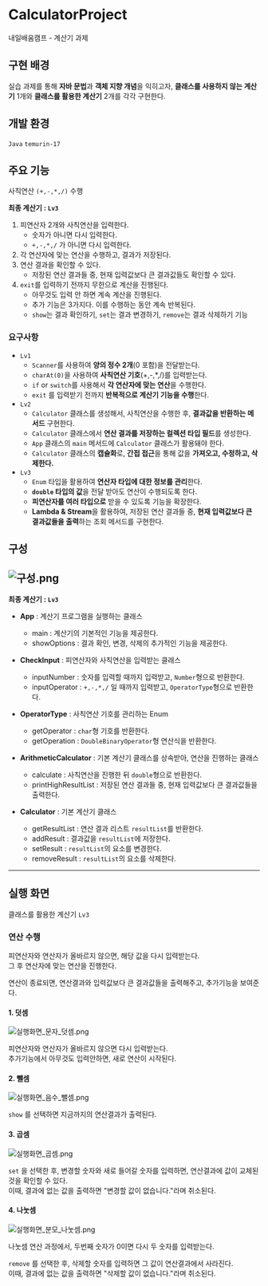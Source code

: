 # CalculatorProject
내일배움캠프 - 계산기 과제

## 구현 배경
실습 과제를 통해 **자바 문법**과 **객체 지향 개념**을 익히고자,
**클래스를 사용하지 않는 계산기** 1개와 **클래스를 활용한 계산기** 2개를 각각 구현한다.

## 개발 환경
`Java` `temurin-17`

## 주요 기능
사칙연산 `(+,-,*,/)` 수행

**최종 계산기 : `Lv3`**

1. 피연산자 2개와 사칙연산을 입력한다.
    - 숫자가 아니면 다시 입력한다.
    - `+,-,*,/` 가 아니면 다시 입력한다.
2. 각 연산자에 맞는 연산을 수행하고, 결과가 저장된다.
3. 연산 결과을 확인할 수 있다.
    - 저장된 연산 결과들 중, 현재 입력값보다 큰 결과값들도 확인할 수 있다.
4. `exit`를 입력하기 전까지 무한으로 계산을 진행된다.
    - 아무것도 입력 안 하면 계속 계산을 진행된다.
    - 추가 기능은 3가지다. 이를 수행하는 동안 계속 반복된다.
    - `show`는 결과 확인하기, `set`는 결과 변경하기, `remove`는 결과 삭제하기 기능

### 요구사항
- `Lv1`
    - `Scanner`를 사용하여 **양의 정수 2개**(0 포함)을 전달받는다.
    - `charAt(0)`을 사용하여 **사칙연산 기호**(+,-,*,/)를 입력받는다.
    - `if` or `switch`를 사용해서 **각 연산자에 맞는 연산**을 수행한다.
    - `exit` 를 입력받기 전까지 **반복적으로 계산기 기능을 수행**한다.
- `Lv2`
    - `Calculator` 클래스를 생성해서, 사칙연산을 수행한 후, **결과값을 반환하는 메서드** 구현한다.
    - `Calculator` 클래스에서 **연산 결과를 저장하는 컬렉션 타입 필드**를 생성한다.
    - `App` 클래스의 `main` 메서드에 `Calculator` 클래스가 활용돼야 한다.
    - `Calculator` 클래스의 **캡슐화**로, **간접 접근**을 통해 값을 **가져오고, 수정하고, 삭제한다.**
- `Lv3`
    - `Enum` 타입을 활용하여 **연산자 타입에 대한 정보를 관리**한다.
    - **`double` 타입의 값**을 전달 받아도 연산이 수행되도록 한다.
    - **피연산자를 여러 타입으로** 받을 수 있도록 기능을 확장한다.
    - **Lambda & Stream**을 활용하여, 저장된 연산 결과들 중, **현재 입력값보다 큰 결과값들을 출력**하는 조회 메서드를 구현한다.

## 구성
![구성.png](readme/%EA%B5%AC%EC%84%B1.png)
---
**최종 계산기 : `Lv3`**
- **App** : 계산기 프로그램을 실행하는 클래스
    - main : 계산기의 기본적인 기능을 제공한다.
    - showOptions : 결과 확인, 변경, 삭제의 추가적인 기능을 제공한다.


- **CheckInput** : 피연산자와 사칙연산을 입력받는 클래스
    - inputNumber : 숫자를 입력할 때까지 입력받고, `Number`형으로 반환한다.
    - inputOperator : `+,-,*,/` 일 때까지 입력받고, `OperatorType`형으로 반환한다.

- **OperatorType** : 사칙연산 기호를 관리하는 Enum
    - getOperator : `char`형 기호를 반환한다.
    - getOperation : `DoubleBinaryOperator`형 연산식을 반환한다.

- **ArithmeticCalculator** : 기본 계산기 클래스를 상속받아, 연산을 진행하는 클래스
    - calculate : 사칙연산을 진행한 뒤 `double`형으로 반환한다.
    - printHighResultList : 저장된 연산 결과들 중, 현재 입력값보다 큰 결과값들을 출력한다.

- **Calculator** : 기본 계산기 클래스
    - getResultList : 연산 결과 리스트 `resultList`를 반환한다.
    - addResult : 결과값을 `resultList`에 저장한다.
    - setResult : `resultList`의 요소를 변경한다.
    - removeResult : `resultList`의 요소를 삭제한다.
---
## 실행 화면
클래스를 활용한 계산기 `Lv3`

### 연산 수행
피연산자와 연산자가 올바르지 않으면, 해당 값을 다시 입력받는다.<br>
그 후 연산자에 맞는 연산을 진행한다.

연산이 종료되면, 연산결과와 입력값보다 큰 결과값들을 출력해주고, 추가기능을 보여준다.

#### 1. 덧셈
![실행화면_문자_덧셈.png](readme/%EC%8B%A4%ED%96%89%ED%99%94%EB%A9%B4_%EB%AC%B8%EC%9E%90_%EB%8D%A7%EC%85%88.png)

피연산자와 연산자가 올바르지 않으면 다시 입력받는다.<br>
추가기능에서 아무것도 입력안하면, 새로 연산이 시작된다.

#### 2. 뺄셈
![실행화면_음수_뺄셈.png](readme/%EC%8B%A4%ED%96%89%ED%99%94%EB%A9%B4_%EC%9D%8C%EC%88%98_%EB%BA%84%EC%85%88.png)

`show` 를 선택하면 지금까지의 연산결과가 출력된다.

#### 3. 곱셈
![실행화면_곱셈.png](readme/%EC%8B%A4%ED%96%89%ED%99%94%EB%A9%B4_%EA%B3%B1%EC%85%88.png)

`set` 을 선택한 후, 변경할 숫자와 새로 들어갈 숫자를 입력하면, 연산결과에 값이 교체된 것을 확인할 수 있다.<br>
이때, 결과에 없는 값을 출력하면 "변경할 값이 없습니다."라며 취소된다.

#### 4. 나눗셈

![실행화면_분모_나눗셈.png](readme/%EC%8B%A4%ED%96%89%ED%99%94%EB%A9%B4_%EB%B6%84%EB%AA%A8_%EB%82%98%EB%88%97%EC%85%88.png)

나눗셈 연산 과정에서, 두번째 숫자가 0이면 다시 두 숫자를 입력받는다.

`remove` 를 선택한 후, 삭제할 숫자를 입력하면 그 값이 연산결과에서 사라진다. <br>
이때, 결과에 없는 값을 출력하면 "삭제할 값이 없습니다."라며 취소된다.
